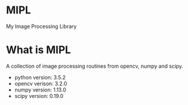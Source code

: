 # MIPL
My Image Processing Library

# What is MIPL 
A collection of image processing routines from opencv, numpy and scipy.

* python version: 3.5.2
* opencv verison: 3.2.0
* numpy version: 1.13.0
* scipy version: 0.19.0

